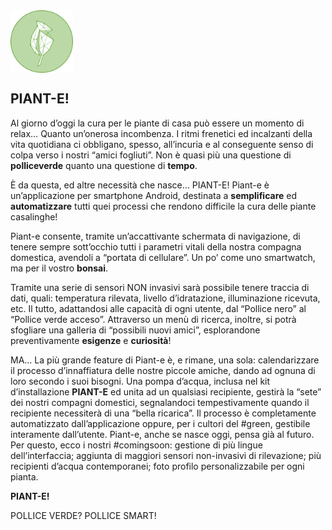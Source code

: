  <img src="./app/src/main/res/drawable/logo_did.png" width="100" align="center">

## **PIANT-E!**

Al giorno d’oggi la cura per le piante di casa può essere un momento di relax… Quanto un’onerosa incombenza. I ritmi frenetici ed incalzanti della vita quotidiana ci obbligano, spesso, all’incuria e al conseguente senso di colpa verso i nostri “amici fogliuti”. Non è quasi più una questione di **polliceverde** quanto una questione di **tempo**.

È da questa, ed altre necessità che nasce… PIANT-E!
Piant-e è un’applicazione per smartphone Android, destinata a **semplificare** ed **automatizzare** tutti quei processi che rendono difficile la cura delle piante casalinghe!

Piant-e consente, tramite un’accattivante schermata di navigazione, di tenere sempre sott’occhio tutti i parametri vitali della nostra compagna domestica, avendoli a “portata di cellulare”. Un po’ come uno smartwatch, ma per il vostro **bonsai**.

Tramite una serie di sensori NON invasivi sarà possibile tenere traccia di dati, quali: temperatura rilevata, livello d’idratazione, illuminazione ricevuta, etc. Il tutto, adattandosi alle capacità di ogni utente, dal “Pollice nero” al “Pollice verde acceso”.
Attraverso un menù di ricerca, inoltre, si potrà sfogliare una galleria di “possibili nuovi amici”, esplorandone preventivamente **esigenze** e **curiosità**!

MA… La più grande feature di Piant-e è, e rimane, una sola: calendarizzare il processo d’innaffiatura delle nostre piccole amiche, dando ad ognuna di loro secondo i suoi bisogni.
Una pompa d’acqua, inclusa nel kit d’installazione **PIANT-E** ed unita ad un qualsiasi recipiente, gestirà la “sete” dei nostri compagni domestici, segnalandoci tempestivamente quando il recipiente necessiterà di una “bella ricarica”. Il processo è completamente automatizzato dall’applicazione oppure, per i cultori del #green, gestibile interamente dall’utente.
Piant-e, anche se nasce oggi, pensa già al futuro. Per questo, ecco i nostri #comingsoon: gestione di più lingue dell’interfaccia; aggiunta di maggiori sensori non-invasivi di rilevazione; più recipienti d’acqua contemporanei; foto profilo personalizzabile per ogni pianta.

**PIANT-E!**

POLLICE VERDE? POLLICE SMART!
